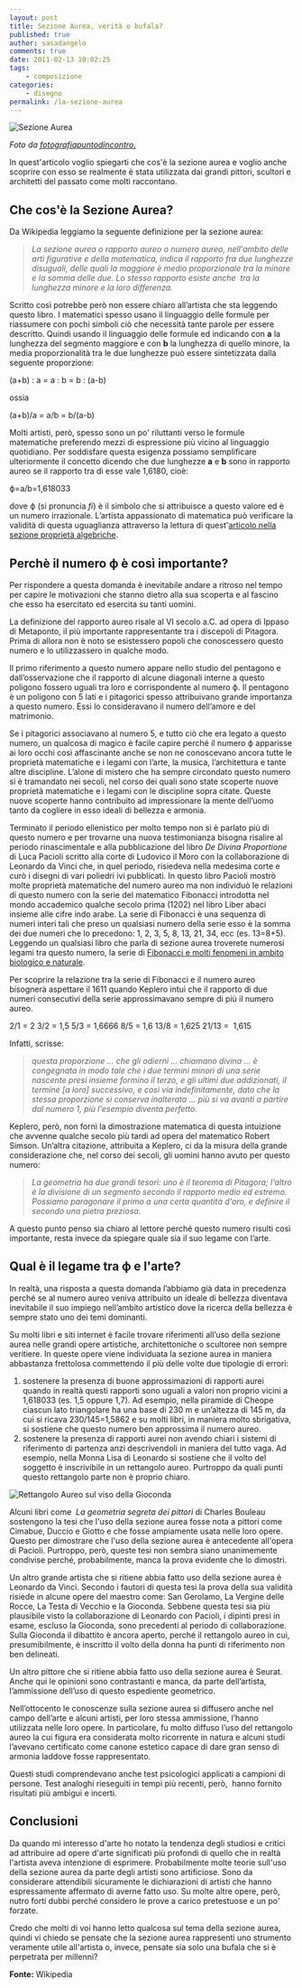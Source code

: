 ```yaml
---
layout: post
title: Sezione Aurea, verità o bufala?
published: true
author: sasadangelo
comments: true
date: 2011-02-13 10:02:25
tags:
    - composizione
categories:
    - disegno
permalink: /la-sezione-aurea
---
```


![Sezione Aurea](https://www.disegnoepittura.it/wp-content/uploads/sezione-aurea.jpg "Sezione Aurea")

_Foto da [fotografiapuntodincontro.](http://www.fotografiapuntodincontro.com/ "Fotografia Punto d'Incontro")_

In quest'articolo voglio spiegarti che cos'è la sezione aurea e voglio anche scoprire con esso se realmente è stata utilizzata dai grandi pittori, scultori e architetti del passato come molti raccontano.

## Che cos'è la Sezione Aurea?

Da Wikipedia leggiamo la seguente definizione per la sezione aurea:

> _La sezione aurea o rapporto aureo o numero aureo, nell'ambito delle arti figurative e della matematica, indica il rapporto fra due lunghezze disuguali, delle quali la maggiore è medio proporzionale tra la minore e la somma delle due. Lo stesso rapporto esiste anche  tra la lunghezza minore e la loro differenza._

Scritto così potrebbe però non essere chiaro all’artista che sta leggendo questo libro. I matematici spesso usano il linguaggio delle formule per riassumere con pochi simboli ciò che necessità tante parole per essere descritto. Quindi usando il linguaggio delle formule ed indicando con **a** la lunghezza del segmento maggiore e con **b** la lunghezza di quello minore, la media proporzionalità tra le due lunghezze può essere sintetizzata dalla seguente proporzione:

(a+b) : a = a : b = b : (a-b)

ossia

(a+b)/a = a/b = b/(a-b)

Molti artisti, però, spesso sono un po' riluttanti verso le formule matematiche preferendo mezzi di espressione più vicino al linguaggio quotidiano. Per soddisfare questa esigenza possiamo semplificare ulteriormente il concetto dicendo che due lunghezze **a** e **b** sono in rapporto aureo se il rapporto tra di esse vale 1,6180, cioè:

ф=a/b=1,618033

dove ф (si pronuncia _fi_) è il simbolo che si attribuisce a questo valore ed è un numero irrazionale. L’artista appassionato di matematica può verificare la validità di questa uguaglianza attraverso la lettura di quest'[articolo nella sezione proprietà algebriche](http://digilander.libero.it/roberto20129/matematica/sezioneaurea.html "Proprietà algebriche della Sezione Aurea").

## Perchè il numero ф è così importante?

Per rispondere a questa domanda è inevitabile andare a ritroso nel tempo per capire le motivazioni che stanno dietro alla sua scoperta e al fascino che esso ha esercitato ed esercita su tanti uomini.

La definizione del rapporto aureo risale al VI secolo a.C. ad opera di Ippaso di Metaponto, il più importante rappresentante tra i discepoli di Pitagora. Prima di allora non è noto se esistessero popoli che conoscessero questo numero e lo utilizzassero in qualche modo.

Il primo riferimento a questo numero appare nello studio del pentagono e dall’osservazione che il rapporto di alcune diagonali interne a questo poligono fossero uguali tra loro e corrispondente al numero ф. Il pentagono è un poligono con 5 lati e i pitagorici spesso attribuivano grande importanza a questo numero. Essi lo consideravano il numero dell’amore e del matrimonio.

Se i pitagorici associavano al numero 5, e tutto ciò che era legato a questo numero, un qualcosa di magico è facile capire perché il numero ф apparisse ai loro occhi così affascinante anche se non ne conoscevano ancora tutte le proprietà matematiche e i legami con l’arte, la musica, l’architettura e tante altre discipline. L’alone di mistero che ha sempre circondato questo numero si è tramandato nei secoli, nel corso dei quali sono state scoperte nuove proprietà matematiche e i legami con le discipline sopra citate. Queste nuove scoperte hanno contribuito ad impressionare la mente dell’uomo tanto da cogliere in esso ideali di bellezza e armonia.

Terminato il periodo ellenistico per molto tempo non si è parlato più di questo numero e per trovarne una nuova testimonianza bisogna risalire al periodo rinascimentale e alla pubblicazione del libro _De Divina Proportione_ di Luca Pacioli scritto alla corte di Ludovico il Moro con la collaborazione di Leonardo da Vinci che, in quel periodo, risiedeva nella medesima corte e curò i disegni di vari poliedri ivi pubblicati. In questo libro Pacioli mostrò molte proprietà matematiche del numero aureo ma non individuò le relazioni di questo numero con la serie del matematico Fibonacci introdotta nel mondo accademico qualche secolo prima (1202) nel libro Liber abaci insieme alle cifre indo arabe. La serie di Fibonacci è una sequenza di numeri interi tali che preso un qualsiasi numero della serie esso è la somma dei due numeri che lo precedono: 1, 2, 3, 5, 8, 13, 21, 34, ecc (es. 13=8+5). Leggendo un qualsiasi libro che parla di sezione aurea troverete numerosi legami tra questo numero, la serie di [Fibonacci e molti fenomeni in ambito biologico e naturale](http://www.liceoberchet.it/ricerche/sezioneaurea/sez3.htm "Numeri Fibonacci in Zoologia e Botanica").

Per scoprire la relazione tra la serie di Fibonacci e il numero aureo bisognerà aspettare il 1611 quando Keplero intuì che il rapporto di due numeri consecutivi della serie approssimavano sempre di più il numero aureo.

2/1 = 2 3/2 = 1,5 5/3 = 1,6666 8/5 = 1,6 13/8 = 1,625 21/13 =  1,615

Infatti, scrisse:

> _questa proporzione ... che gli odierni ... chiamano divina ... è congegnata in modo tale che i due termini minori di una serie nascente presi insieme formino il terzo, e gli ultimi due addizionati, il termine \[a loro\] successivo, e così via indefinitamente, dato che la stessa proporzione si conserva inalterata ... più si va avanti a partire dal numero 1, più l'esempio diventa perfetto._

Keplero, però, non fornì la dimostrazione matematica di questa intuizione che avvenne qualche secolo più tardi ad opera del matematico Robert Simson. Un’altra citazione, attribuita a Keplero, ci da la misura della grande considerazione che, nel corso dei secoli, gli uomini hanno avuto per questo numero:

> _La geometria ha due grandi tesori: uno è il teorema di Pitagora; l'altro è la divisione di un segmento secondo il rapporto medio ed estremo. Possiamo paragonare il primo a una certa quantità d'oro, e definire il secondo una pietra preziosa._

A questo punto penso sia chiaro al lettore perché questo numero risulti così importante, resta invece da spiegare quale sia il suo legame con l’arte.

## Qual è il legame tra ф e l'arte?

In realtà, una risposta a questa domanda l’abbiamo già data in precedenza perché se al numero aureo veniva attribuito un ideale di bellezza diventava inevitabile il suo impiego nell’ambito artistico dove la ricerca della bellezza è sempre stato uno dei temi dominanti.

Su molti libri e siti internet è facile trovare riferimenti all’uso della sezione aurea nelle grandi opere artistiche, architettoniche o scultoree non sempre veritiere. In queste opere viene individuata la sezione aurea in maniera abbastanza frettolosa commettendo il più delle volte due tipologie di errori:

1. sostenere la presenza di buone approssimazioni di rapporti aurei quando in realtà questi rapporti sono uguali a valori non proprio vicini a 1,618033 (es. 1,5 oppure 1,7). Ad esempio, nella piramide di Cheope ciascun lato triangolare ha una base di 230 m e un’altezza di 145 m, da cui si ricava 230/145=1,5862 e su molti libri, in maniera molto sbrigativa, si sostiene che questo numero ben approssima il numero aureo.
2. sostenere la presenza di rapporti aurei non avendo chiari i sistemi di riferimento di partenza anzi descrivendoli in maniera del tutto vaga. Ad esempio, nella Monna Lisa di Leonardo si sostiene che il volto del soggetto è inscrivibile in un rettangolo aureo. Purtroppo da quali punti questo rettangolo parte non è proprio chiaro.

![Rettangolo Aureo sul viso della Gioconda](https://www.disegnoepittura.it/wp-content/uploads/gioconda-sezione-aurea.jpg "Rettangolo Aureo sul viso della Gioconda")

Alcuni libri come  _La geometria segreta dei pittori_ di Charles Bouleau sostengono la tesi che l'uso della sezione aurea fosse nota a pittori come Cimabue, Duccio e Giotto e che fosse ampiamente usata nelle loro opere. Questo per dimostrare che l'uso della sezione aurea è antecedente all'opera di Pacioli. Purtroppo, però, queste tesi non sembra siano unanimemente condivise perché, probabilmente, manca la prova evidente che lo dimostri.

Un altro grande artista che si ritiene abbia fatto uso della sezione aurea è Leonardo da Vinci. Secondo i fautori di questa tesi la prova della sua validità risiede in alcune opere del maestro come: San Gerolamo, La Vergine delle Rocce, La Testa di Vecchio e la Gioconda. Sebbene questa tesi sia più plausibile visto la collaborazione di Leonardo con Pacioli, i dipinti presi in esame, escluso la Gioconda, sono precedenti al periodo di collaborazione. Sulla Gioconda il dibattito è ancora aperto, perché il rettangolo aureo in cui, presumibilmente, è inscritto il volto della donna ha punti di riferimento non ben delineati.

Un altro pittore che si ritiene abbia fatto uso della sezione aurea è Seurat. Anche qui le opinioni sono contrastanti e manca, da parte dell’artista, l’ammissione dell’uso di questo espediente geometrico.

Nell’ottocento le conoscenze sulla sezione aurea si diffusero anche nel campo dell’arte e alcuni artisti, per loro stessa ammissione, l’hanno utilizzata nelle loro opere. In particolare, fu molto diffuso l’uso del rettangolo aureo la cui figura era considerata molto ricorrente in natura e alcuni studi l’avevano certificato come canone estetico capace di dare gran senso di armonia laddove fosse rappresentato.

Questi studi comprendevano anche test psicologici applicati a campioni di persone. Test analoghi rieseguiti in tempi più recenti, però,  hanno fornito risultati più ambigui e incerti.

## Conclusioni

Da quando mi interesso d'arte ho notato la tendenza degli studiosi e critici ad attribuire ad opere d'arte significati più profondi di quello che in realtà l'artista aveva intenzione di esprimere. Probabilmente molte teorie sull'uso della sezione aurea da parte degli artisti sono artificiose. Sono da considerare attendibili sicuramente le dichiarazioni di artisti che hanno espressamente affermato di averne fatto uso. Su molte altre opere, però, nutro forti dubbi perché considero le prove a carico pretestuose e un po' forzate.

Credo che molti di voi hanno letto qualcosa sul tema della sezione aurea, quindi vi chiedo se pensate che la sezione aurea rappresenti uno strumento veramente utile all'artista o, invece, pensate sia solo una bufala che si è perpetrata per millenni?

**Fonte:** Wikipedia
